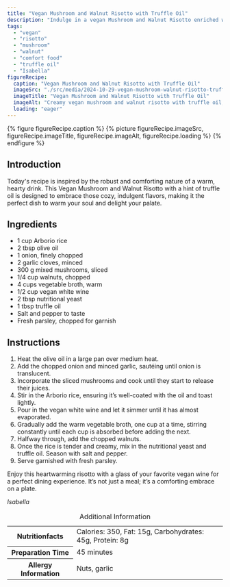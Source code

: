 ```yaml
---
title: "Vegan Mushroom and Walnut Risotto with Truffle Oil"
description: "Indulge in a vegan Mushroom and Walnut Risotto enriched with truffle oil, a dish that combines earthy flavors with creamy textures, perfect for a cozy meal."
tags:
  - "vegan"
  - "risotto"
  - "mushroom"
  - "walnut"
  - "comfort food"
  - "truffle oil"
  - "Isabella"
figureRecipe: 
  caption: "Vegan Mushroom and Walnut Risotto with Truffle Oil"
  imageSrc: "./src/media/2024-10-29-vegan-mushroom-walnut-risotto-truffle-oil-7261.png"
  imageTitle: "Vegan Mushroom and Walnut Risotto with Truffle Oil"
  imageAlt: "Creamy vegan mushroom and walnut risotto with truffle oil, garnished with parsley on a minimalist table, next to vegan white wine, against a neutral backdrop."
  loading: "eager"
---
```


{% figure figureRecipe.caption %}
{% picture figureRecipe.imageSrc, figureRecipe.imageTitle, figureRecipe.imageAlt, figureRecipe.loading %}
{% endfigure %}

## Introduction

Today's recipe is inspired by the robust and comforting nature of a warm, hearty drink. This Vegan Mushroom and Walnut Risotto with a hint of truffle oil is designed to embrace those cozy, indulgent flavors, making it the perfect dish to warm your soul and delight your palate.

## Ingredients

- 1 cup Arborio rice
- 2 tbsp olive oil
- 1 onion, finely chopped
- 2 garlic cloves, minced
- 300 g mixed mushrooms, sliced
- 1/4 cup walnuts, chopped
- 4 cups vegetable broth, warm
- 1/2 cup vegan white wine
- 2 tbsp nutritional yeast
- 1 tbsp truffle oil
- Salt and pepper to taste
- Fresh parsley, chopped for garnish

## Instructions

1. Heat the olive oil in a large pan over medium heat.
2. Add the chopped onion and minced garlic, sautéing until onion is translucent.
3. Incorporate the sliced mushrooms and cook until they start to release their juices.
4. Stir in the Arborio rice, ensuring it’s well-coated with the oil and toast lightly.
5. Pour in the vegan white wine and let it simmer until it has almost evaporated.
6. Gradually add the warm vegetable broth, one cup at a time, stirring constantly until each cup is absorbed before adding the next.
7. Halfway through, add the chopped walnuts.
8. Once the rice is tender and creamy, mix in the nutritional yeast and truffle oil. Season with salt and pepper.
9. Serve garnished with fresh parsley.

Enjoy this heartwarming risotto with a glass of your favorite vegan wine for a perfect dining experience. It’s not just a meal; it’s a comforting embrace on a plate.

*Isabella*

<table><caption class='sr-only'>Additional Information</caption><tr><th>Nutritionfacts</th><td>Calories: 350, Fat: 15g, Carbohydrates: 45g, Protein: 8g&nbsp;</td></tr><tr><th>Preparation Time</th><td>45 minutes&nbsp;</td></tr><tr><th>Allergy Information</th><td>Nuts, garlic&nbsp;</td></tr></table>

